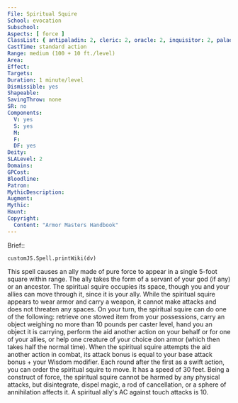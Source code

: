 ```yaml
---
File: Spiritual Squire
School: evocation
Subschool: 
Aspects: [ force ]
ClassList: { antipaladin: 2, cleric: 2, oracle: 2, inquisitor: 2, paladin: 2, shaman: 2, spiritualist: 2 }
CastTime: standard action
Range: medium (100 + 10 ft./level)
Area: 
Effect: 
Targets: 
Duration: 1 minute/level
Dismissible: yes
Shapeable: 
SavingThrow: none
SR: no
Components:
  V: yes
  S: yes
  M: 
  F: 
  DF: yes
Deity: 
SLALevel: 2
Domains: 
GPCost: 
Bloodline: 
Patron: 
MythicDescription: 
Augment: 
Mythic: 
Haunt: 
Copyright:
  Content: "Armor Masters Handbook"
---
```

Brief:: 

```dataviewjs
customJS.Spell.printWiki(dv)
```

This spell causes an ally made of pure force to appear in a single 5-foot square within range. The ally takes the form of a servant of your god (if any) or an ancestor. The spiritual squire occupies its space, though you and your allies can move through it, since it is your ally. While the spiritual squire appears to wear armor and carry a weapon, it cannot make attacks and does not threaten any spaces. On your turn, the spiritual squire can do one of the following: retrieve one stowed item from your possessions, carry an object weighing no more than 10 pounds per caster level, hand you an object it is carrying, perform the aid another action on your behalf or for one of your allies, or help one creature of your choice don armor (which then takes half the normal time). When the spiritual squire attempts the aid another action in combat, its attack bonus is equal to your base attack bonus + your Wisdom modifier.  Each round after the first as a swift action, you can order the spiritual squire to move. It has a speed of 30 feet. Being a construct of force, the spiritual squire cannot be harmed by any physical attacks, but disintegrate, dispel magic, a rod of cancellation, or a sphere of annihilation affects it. A spiritual ally's AC against touch attacks is 10.

